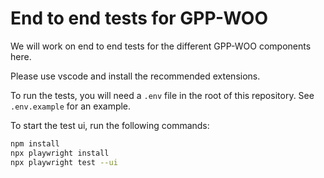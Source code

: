 # End to end tests for GPP-WOO

We will work on end to end tests for the different GPP-WOO components here.

Please use vscode and install the recommended extensions.

To run the tests, you will need a `.env` file in the root of this repository. See `.env.example` for an example.

To start the test ui, run the following commands:

```sh
npm install
npx playwright install
npx playwright test --ui
```
